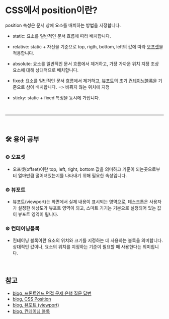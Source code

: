 # CSS에서 position이란?

position 속성은 문서 상에 요소를 배치하는 방법을 지정합니다.

- static: 요소를 일반적인 문서 흐름에 따라 배치합니다.

- relative: static + 자신을 기준으로 top, rigth, bottom, left의 값에 따라 [오프셋](#gear-오프셋)을 적용합니다.

- absolute: 요소를 일반적인 문서 흐름에서 제거하고, 가장 가까운 위치 지정 조상 요소에 대해 상대적으로 배치합니다.

- fixed: 요소를 일반적인 문서 흐름에서 제거하고, [뷰포트](#gear-뷰포트)의 초기 [컨테이닝블록](#gear-컨테이닝블록)을 기준으로 삼아 배치합니다. => 바뀌지 않는 위치에 지정

- sticky: static + fixed 특징을 동시에 가집니다.

<br>

---

<br>

## :hammer_and_wrench: 용어 공부

### :gear: 오프셋

- 오프셋(offset)이란 top, left, right, bottom 값을 의미하고 기준이 되는곳으로부터 얼마만큼 떨어져있는지를 나타내기 위해 필요한 속성입니다.

### :gear: 뷰포트

- 뷰포트(viewport)는 화면에서 실제 내용이 표시되는 영역으로, 데스크톱은 사용자가 설정한 해상도가 뷰포트 영역이 되고, 스마트 기기는 기본으로 설정되어 있는 값이 뷰포트 영역이 됩니다.

### :gear: 컨테이닝블록

- 컨테이닝 블록이란 요소의 위치와 크기를 지정하는 데 사용하는 블록을 의미합니다. 상대적인 값이나, 요소의 위치를 지정하는 기준이 필요할 때 사용한다는 의미힙니다.

<br>

## 참고

- [blog, 프론트엔드 면접 문제 은행 질문 답변](https://velog.io/@wkahd01/%ED%94%84%EB%A1%A0%ED%8A%B8%EC%97%94%EB%93%9C-%EB%A9%B4%EC%A0%91-%EB%AC%B8%EC%A0%9C-%EC%9D%80%ED%96%89-HTML-%EC%A7%88%EB%AC%B8-%EB%8B%B5%EB%B3%80)
- [blog, CSS Position](https://mingeesuh.tistory.com/3)
- [blog, 뷰포트 (viewport)](https://masssal.tistory.com/34)
- [blog, 컨테이닝 블록](https://velog.io/@1-blue/%EC%BB%A8%ED%85%8C%EC%9D%B4%EB%8B%9D-%EB%B8%94%EB%A1%9D)
